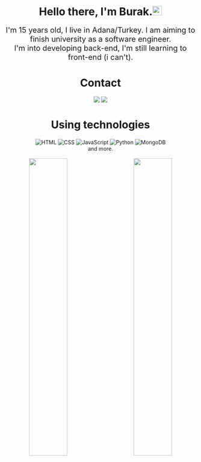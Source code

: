 <h1 align="center">Hello there, I'm Burak.<img src="https://media.giphy.com/media/hvRJCLFzcasrR4ia7z/giphy.gif" width="25px"></h1>
<p align="center" style="text-align: center; font-size: 20px;">
I'm 15 years old, I live in Adana/Turkey. I am aiming to finish university as a software engineer.<br>I'm into developing back-end, I'm still learning to front-end (i can't). </p>


<div>
	<h1 align="center">Contact
  </h1>
</div>

<div align="center">
    <a href="https://discord.com/users/919628220511432744" target="_blank"><img src="https://shields.io/badge/Discord-111111.svg?&style=for-the-badge&logo=discord"></a>
    <a href="https://github.com/arwellbk" target="_blank"><img src="https://shields.io/badge/GitHub-111111.svg?&style=for-the-badge&logo=github"></a>
</div>

<div>
<h1 align="center">
  Using technologies
  </h1></div>
<div align="center">
    <img alt="HTML" align="center" src="https://img.shields.io/badge/-HTML5-E34F26?style=for-the-badge&logo=html5&logoColor=white"/>
    <img alt="CSS" align="center" src="https://img.shields.io/badge/-CSS3-264de4?style=for-the-badge&logo=css3&logoColor=white"/>
    <img alt="JavaScript" align="center" src="https://img.shields.io/badge/-Javascript-edb200?style=for-the-badge&logo=javascript&logoColor=white"/>
   <img alt="Python" align="center" src="https://img.shields.io/badge/Python-0078d7.svg?style=for-the-badge&logo=python&logoColor=white"/>
    <img alt="MongoDB" align="center" src ="https://img.shields.io/badge/MongoDB-%234ea94b.svg?style=for-the-badge&logo=mongodb&logoColor=white"/>
    <br>
and more.
<br><br>
</div>

<div align="center">
<img align="left" width="45%" src="https://github-readme-stats.vercel.app/api?username=arwellbk&theme=dark&hide_border=true">
<img width="45%" align="right" src="https://github-readme-stats.vercel.app/api/top-langs/?username=arwellbk&theme=dark&hide_border=true&layout=compact">
</div>
